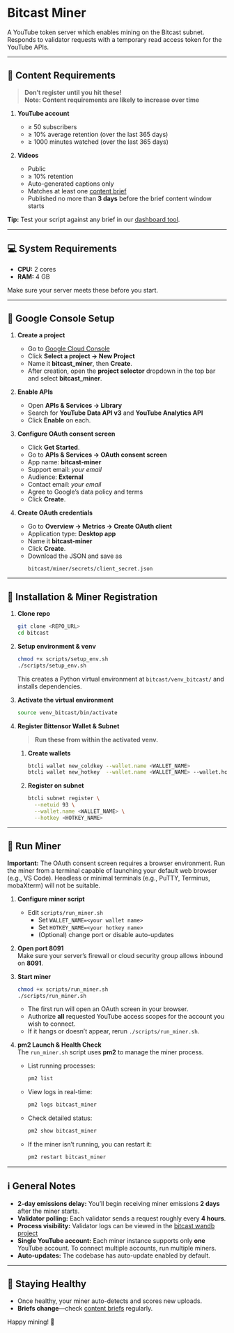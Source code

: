 # Bitcast Miner

A YouTube token server which enables mining on the Bitcast subnet. Responds to validator requests with a temporary read access token for the YouTube APIs.

---

## 🎥 Content Requirements

> **Don’t register until you hit these!**  
> **Note: Content requirements are likely to increase over time**

1. **YouTube account**  
   - ≥ 50 subscribers  
   - ≥ 10% average retention (over the last 365 days)  
   - ≥ 1000 minutes watched (over the last 365 days)

2. **Videos**  
   - Public  
   - ≥ 10% retention  
   - Auto-generated captions only  
   - Matches at least one [content brief](http://dashboard.bitcast.network/briefs)  
   - Published no more than **3 days** before the brief content window starts

**Tip:** Test your script against any brief in our [dashboard tool](http://dashboard.bitcast.network/).

---

## 💻 System Requirements

- **CPU:** 2 cores  
- **RAM:** 4 GB  

Make sure your server meets these before you start.

---

## 🔑 Google Console Setup

1. **Create a project**  
   - Go to [Google Cloud Console](https://console.cloud.google.com/)  
   - Click **Select a project → New Project**  
   - Name it **bitcast_miner**, then **Create**.  
   - After creation, open the **project selector** dropdown in the top bar and select **bitcast_miner**.

2. **Enable APIs**  
   - Open **APIs & Services → Library**  
   - Search for **YouTube Data API v3** and **YouTube Analytics API**  
   - Click **Enable** on each.

3. **Configure OAuth consent screen**  
   - Click **Get Started**.  
   - Go to **APIs & Services → OAuth consent screen**  
   - App name: **bitcast-miner**  
   - Support email: *your email*  
   - Audience: **External**  
   - Contact email: *your email*  
   - Agree to Google’s data policy and terms  
   - Click **Create**.

4. **Create OAuth credentials**  
   - Go to **Overview → Metrics → Create OAuth client**  
   - Application type: **Desktop app**  
   - Name it **bitcast-miner**  
   - Click **Create**.  
   - Download the JSON and save as  
     ```
     bitcast/miner/secrets/client_secret.json
     ```

---

## 🚀 Installation & Miner Registration

1. **Clone repo**  
   ```bash
   git clone <REPO_URL>
   cd bitcast
   ```

2. **Setup environment & venv**  
   ```bash
   chmod +x scripts/setup_env.sh
   ./scripts/setup_env.sh
   ```  
   This creates a Python virtual environment at `bitcast/venv_bitcast/` and installs dependencies.

3. **Activate the virtual environment**  
   ```bash
   source venv_bitcast/bin/activate
   ```

4. **Register Bittensor Wallet & Subnet**  
   > **Run these from within the activated venv.**  
   1. **Create wallets**  
      ```bash
      btcli wallet new_coldkey --wallet.name <WALLET_NAME>
      btcli wallet new_hotkey  --wallet.name <WALLET_NAME> --wallet.hotkey <HOTKEY_NAME>
      ```  
   2. **Register on subnet**  
      ```bash
      btcli subnet register \
        --netuid 93 \
        --wallet.name <WALLET_NAME> \
        --hotkey <HOTKEY_NAME>
      ```

---

## 🚀 Run Miner

**Important:** The OAuth consent screen requires a browser environment. Run the miner from a terminal capable of launching your default web browser (e.g., VS Code). Headless or minimal terminals (e.g., PuTTY, Terminus, mobaXterm) will not be suitable.

1. **Configure miner script**  
   - Edit `scripts/run_miner.sh`  
     - Set `WALLET_NAME=<your wallet name>`  
     - Set `HOTKEY_NAME=<your hotkey name>`  
     - (Optional) change port or disable auto-updates  

2. **Open port 8091**  
   Make sure your server’s firewall or cloud security group allows inbound on **8091**.

3. **Start miner**  
   ```bash
   chmod +x scripts/run_miner.sh
   ./scripts/run_miner.sh
   ```
   - The first run will open an OAuth screen in your browser.  
   - Authorize **all** requested YouTube access scopes for the account you wish to connect.  
   - If it hangs or doesn’t appear, rerun `./scripts/run_miner.sh`.  

4. **pm2 Launch & Health Check**  
   The `run_miner.sh` script uses **pm2** to manage the miner process.  
   - List running processes:  
     ```bash
     pm2 list
     ```  
   - View logs in real-time:  
     ```bash
     pm2 logs bitcast_miner
     ```  
   - Check detailed status:  
     ```bash
     pm2 show bitcast_miner
     ```  
   - If the miner isn’t running, you can restart it:  
     ```bash
     pm2 restart bitcast_miner
     ```

---

## ℹ️ General Notes

- **2-day emissions delay:** You’ll begin receiving miner emissions **2 days** after the miner starts.  
- **Validator polling:** Each validator sends a request roughly every **4 hours**.  
- **Process visibility:** Validator logs can be viewed in the [bitcast wandb project](https://wandb.ai/bitcast_network/bitcast_vali_logs?nw=nwuserwill_bitcast)  
- **Single YouTube account:** Each miner instance supports only **one** YouTube account. To connect multiple accounts, run multiple miners.  
- **Auto-updates:** The codebase has auto-update enabled by default.

---

## 🔄 Staying Healthy

- Once healthy, your miner auto-detects and scores new uploads.  
- **Briefs change**—check [content briefs](http://dashboard.bitcast.network/briefs) regularly.  

Happy mining! 🚀  
